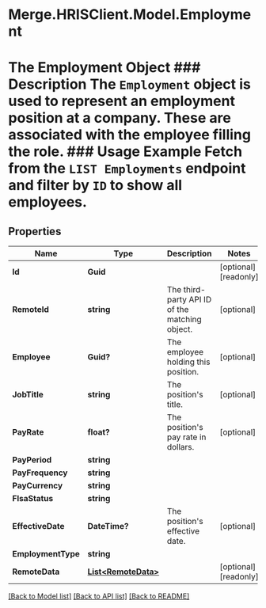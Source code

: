 # Merge.HRISClient.Model.Employment
# The Employment Object ### Description The `Employment` object is used to represent an employment position at a company. These are associated with the employee filling the role.  ### Usage Example Fetch from the `LIST Employments` endpoint and filter by `ID` to show all employees.

## Properties

Name | Type | Description | Notes
------------ | ------------- | ------------- | -------------
**Id** | **Guid** |  | [optional] [readonly] 
**RemoteId** | **string** | The third-party API ID of the matching object. | [optional] 
**Employee** | **Guid?** | The employee holding this position. | [optional] 
**JobTitle** | **string** | The position&#39;s title. | [optional] 
**PayRate** | **float?** | The position&#39;s pay rate in dollars. | [optional] 
**PayPeriod** | **string** |  | 
**PayFrequency** | **string** |  | 
**PayCurrency** | **string** |  | 
**FlsaStatus** | **string** |  | 
**EffectiveDate** | **DateTime?** | The position&#39;s effective date. | [optional] 
**EmploymentType** | **string** |  | 
**RemoteData** | [**List&lt;RemoteData&gt;**](RemoteData.md) |  | [optional] [readonly] 

[[Back to Model list]](../README.md#documentation-for-models) [[Back to API list]](../README.md#documentation-for-api-endpoints) [[Back to README]](../README.md)

